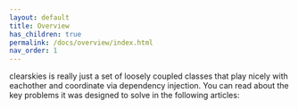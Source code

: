 ```yaml
---
layout: default
title: Overview
has_children: true
permalink: /docs/overview/index.html
nav_order: 1
---
```


clearskies is really just a set of loosely coupled classes that play nicely with eachother and coordinate via dependency injection.  You can read about the key problems it was designed to solve in the following articles:
